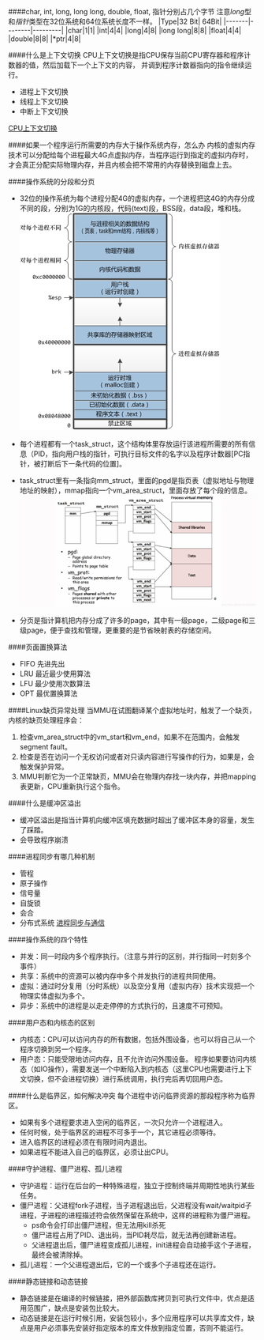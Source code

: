 ####char, int, long, long long, double, float, 指针分别占几个字节
注意*long*型和*指针*类型在32位系统和64位系统长度不一样。
|Type|32 Bit| 64Bit|
|-------|--------|---------|
|char|1|1|
|int|4|4|
|long|4|8|
|long long|8|8|
|float|4|4|
|double|8|8|
|\*ptr|4|8|

####什么是上下文切换
CPU上下文切换是指CPU保存当前CPU寄存器和程序计数器的值，然后加载下一个上下文的内容， 并调到程序计数器指向的指令继续运行。

- 进程上下文切换 
- 线程上下文切换
- 中断上下文切换

[CPU上下文切换](https://www.jianshu.com/p/4393a4537eca)

####如果一个程序运行所需要的内存大于操作系统内存，怎么办
内核的虚拟内存技术可以分配给每个进程最大4G点虚拟内存，当程序运行到指定的虚拟内存时，才会真正分配实际物理内存，并且内核会把不常用的内存替换到磁盘上去。

####操作系统的分段和分页
- 32位的操作系统为每个进程分配4G的虚拟内存，一个进程把这4G的内存分成不同的段，分别为1G的内核段，代码(text)段，BSS段，data段，堆和栈。
![avatar](./pic/linux_virtual_memory.png)

- 每个进程都有一个task_struct，这个结构体里存放运行该进程所需要的所有信息（PID，指向用户栈的指针，可执行目标文件的名字以及程序计数器[PC指针，被打断后下一条代码的位置]。
- task_struct里有一条指向mm_struct，里面的pgd是指页表（虚拟地址与物理地址的映射），mmap指向一个vm_area_struct，里面存放了每个段的信息。
![avatar](./pic/task_struct.png)

- 分页是指计算机把内存分成了许多的page，其中有一级page，二级page和三级page，便于查找和管理，更重要的是节省映射表的存储空间。

####页面置换算法
- FIFO 先进先出
- LRU 最近最少使用算法
- LFU 最少使用次数算法
- OPT 最优置换算法

####Linux缺页异常处理
当MMU在试图翻译某个虚拟地址时，触发了一个缺页，内核的缺页处理程序会：
1. 检查vm_area_struct中的vm_start和vm_end，如果不在范围内，会触发segment fault。
2. 检查是否在访问一个无权访问或者对只读内容进行写操作的行为，如果是，会触发保护异常。
3. MMU判断它为一个正常缺页，MMU会在物理内存找一块内存，并把mapping表更新，CPU重新执行这个指令。

####什么是缓冲区溢出
- 缓冲区溢出是指当计算机向缓冲区填充数据时超出了缓冲区本身的容量，发生了踩踏。
- 会导致程序崩溃

####进程同步有哪几种机制
- 管程
- 原子操作
- 信号量
- 自旋锁
- 会合
- 分布式系统
[进程同步与通信](https://www.cnblogs.com/youngforever/p/3250270.html)

####操作系统的四个特性
- 并发：同一时段内多个程序执行。（注意与并行的区别，并行指同一时刻多个事件）
- 共享：系统中的资源可以被内存中多个并发执行的进程共同使用。
- 虚拟：通过时分复用（分时系统）以及空分复用（虚拟内存）技术实现把一个物理实体虚拟为多个。
- 异步：系统中的进程是以走走停停的方式执行的，且速度不可预知。

####用户态和内核态的区别
- 内核态：CPU可以访问内存的所有数据，包括外围设备，也可以将自己从一个程序切换到另一个程序。
- 用户态：只能受限地访问内存，且不允许访问外围设备。
程序如果要访问内核态（如IO操作），需要发送一个中断陷入到内核态（这里CPU也需要进行上下文切换，但不会进程切换）进行系统调用，执行完后再切回用户态。

####什么是临界区，如何解决冲突
每个进程中访问临界资源的那段程序称为临界区。
- 如果有多个进程要求进入空闲的临界区，一次只允许一个进程进入。
- 任何时候，处于临界区的进程不可多于一个，其它进程必须等待。
- 进入临界区的进程必须在有限时间内退出。
- 如果进程不能进入自己的临界区，必须让出CPU。

####守护进程、僵尸进程、孤儿进程
- 守护进程：运行在后台的一种特殊进程，独立于控制终端并周期性地执行某些任务。
- 僵尸进程：父进程fork子进程，当子进程退出后，父进程没有wait/waitpid子进程，子进程的进程描述符会依然保留在系统中，这样的进程称为僵尸进程。
  - ps命令会打印出僵尸进程，但无法用kill杀死
  - 僵尸进程占用了PID、退出码，当PID耗尽后，就无法再创建新进程。
  - 父进程退出后，僵尸进程变成孤儿进程，init进程会自动接手这个子进程，最终会被清除掉。
- 孤儿进程：一个父进程退出后，它的一个或多个子进程还在运行。

####静态链接和动态链接
- 静态链接是在编译的时候链接，把外部函数库拷贝到可执行文件中，优点是适用范围广，缺点是安装包比较大。
- 动态链接是在运行时候引用，安装包较小，多个应用程序可以共享库文件，缺点是用户必须事先安装好指定版本的库文件放到指定位置，否则不能运行。